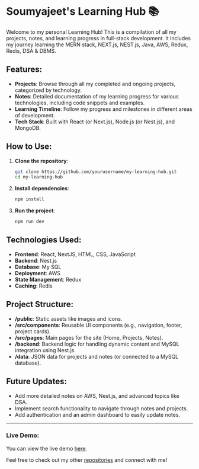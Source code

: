 # Soumyajeet's Learning Hub 📚

Welcome to my personal Learning Hub! This is a compilation of all my projects, notes, and learning progress in full-stack development. It includes my journey learning the MERN stack, NEXT.js, NEST.js, Java, AWS, Redux, Redis, DSA & DBMS.

## Features:
- **Projects**: Browse through all my completed and ongoing projects, categorized by technology.
- **Notes**: Detailed documentation of my learning progress for various technologies, including code snippets and examples.
- **Learning Timeline**: Follow my progress and milestones in different areas of development.
- **Tech Stack**: Built with React (or Next.js), Node.js (or Nest.js), and MongoDB.

## How to Use:
1. **Clone the repository**:
   ```bash
   git clone https://github.com/yourusername/my-learning-hub.git
   cd my-learning-hub

2. **Install dependencies**:
   ```bash
   npm install
   
3. **Run the project**:
    ```bash
    npm run dev
    
    
## Technologies Used:
- **Frontend**: React, NextJS, HTML, CSS, JavaScript
- **Backend**: Nest.js
- **Database**: My SQL
- **Deployment**: AWS
- **State Management**: Redux
- **Caching**: Redis


## Project Structure:
- **/public**: Static assets like images and icons.
- **/src/components**: Reusable UI components (e.g., navigation, footer, project cards).
- **/src/pages**: Main pages for the site (Home, Projects, Notes).
- **/backend**: Backend logic for handling dynamic content and MySQL integration using Nest.js.
- **/data**: JSON data for projects and notes (or connected to a MySQL database).

## Future Updates:
- Add more detailed notes on AWS, Nest.js, and advanced topics like DSA.
- Implement search functionality to navigate through notes and projects.
- Add authentication and an admin dashboard to easily update notes.

___

### Live Demo:
You can view the live demo [here](#).

Feel free to check out my other [repositories](https://github.com/fishtank1?tab=repositories) and connect with me!
